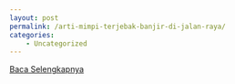 ```yaml
---
layout: post
permalink: /arti-mimpi-terjebak-banjir-di-jalan-raya/
categories:
    - Uncategorized
---
```


[Baca Selengkapnya](/05)